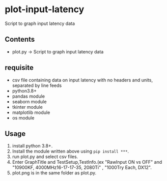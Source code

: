 # plot-input-latency
 Script to graph input latency data

## Contents
- plot.py -> Script to graph input latency data

## requisite
- csv file containing data on input latency with no headers and units, separated by line feeds
- python3.8+
- pandas module
- seaborn module
- tkinter module
- matplotlib module
- os module

## Usage
1. install python 3.8+.
2. Install the module written above using `pip install ***`.
3. run plot.py and select csv files.
4. Enter GraphTitle and TestSetup,TestInfo.(ex "RawInput ON vs OFF" and "10900KF, 4000MHz16-17-17-35, 2080Ti" , "1000Try Each, DX12".
5. plot.png is in the same folder as plot.py.